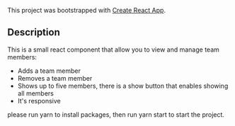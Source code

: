 This project was bootstrapped with [Create React App](https://github.com/facebookincubator/create-react-app).

## Description
This is a small react component that allow you to view and manage team members:
- Adds a team member
- Removes a team member
- Shows up to five members, there is a show button that enables showing all members
- It's responsive

please run yarn to install packages, then run yarn start to start the project.